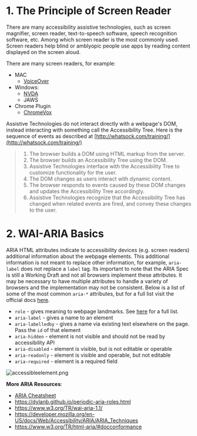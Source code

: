 # 1. The Principle of Screen Reader

There are many accessibility assistive technologies, such as screen magnifier, screen reader, text-to-speech software, speech recognition software, etc. Among which screen reader is the most commonly used. Screen readers help blind or amblyopic people use apps by reading content displayed on the screen aloud.

There are many screen readers, for example:
* MAC
  * [VoiceOver](https://help.apple.com/voiceover/mac/10.14/)
* Windows:
  * [NVDA](https://www.nvaccess.org/)
  * JAWS
* Chrome Plugin
  * [ChromeVox](https://chrome.google.com/webstore/detail/chromevox/kgejglhpjiefppelpmljglcjbhoiplfn)

Assistive Technologies do not interact directly with a webpage's DOM, instead interacting with something call the Accessibility Tree. Here is the sequence of events as described at [http://whatsock.com/training/](http://whatsock.com/training/)

> 1. The browser builds a DOM using HTML markup from the server.
> 2. The browser builds an Accessibility Tree using the DOM.
> 3. Assistive Technologies interface with the Accessibility Tree to customize functionality for the user.
> 4. The DOM changes as users interact with dynamic content.
> 5. The browser responds to events caused by these DOM changes and updates the Accessibility Tree accordingly.
> 6. Assistive Technologies recognize that the Accessibility Tree has changed when related events are fired, and convey these changes to the user.

# 2. WAI-ARIA Basics

ARIA HTML attributes indicate to accessibility devices (e.g. screen readers) additional information about the webpage elements. This additional information is not meant to replace other information, for example, `aria-label` does not replace a `label` tag. Its important to note that the ARIA Spec is still a Working Draft and not all browsers implement these attributes. It may be necessary to have multiple attributes to handle a variety of browsers and the implementation may not be consistent. Below is a list of some of the most common `aria-*` attributes, but for a full list visit the official docs [here](https://www.w3.org/TR/html-aria/#docconformance).
* `role` - gives meaning to webpage landmarks. See [here](https://developer.mozilla.org/en-US/docs/Web/Accessibility/ARIA/ARIA_Techniques#Roles) for a full list.
* `aria-label` - gives a name to an element
* `aria-labelledby` - gives a name via existing text elsewhere on the page. Pass the `id` of that element
* `aria-hidden` - element is not visible and should not be read by accessibility API
* `aria-disabled` - element is visible, but is not editable or operable
* `aria-readonly` - element is visible and operable, but not editable
* `aria-required` - element is a required field

![accessibleelement.png](https://intranetproxy.alipay.com/skylark/lark/0/2019/png/185481/1548294765033-0e589abf-2f80-4016-8d80-33327fb19798.png)

**More ARIA Resources**:
- [ARIA Cheatsheet](http://karlgroves-sandbox.com/CheatSheets/ARIA-Cheatsheet.html)
- https://dylanb.github.io/periodic-aria-roles.html
- https://www.w3.org/TR/wai-aria-1.1/
- https://developer.mozilla.org/en-US/docs/Web/Accessibility/ARIA/ARIA_Techniques
- https://www.w3.org/TR/html-aria/#docconformance
